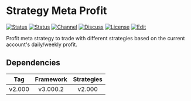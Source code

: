 # Strategy Meta Profit

[![Status][gha-image-check-master]][gha-link-check-master]
[![Status][gha-image-compile-master]][gha-link-compile-master]
[![Channel][tg-channel-image]][tg-channel-link]
[![Discuss][gh-discuss-badge]][gh-discuss-link]
[![License][license-image]][license-link]
[![Edit][gh-edit-badge]][gh-edit-link]

Profit meta strategy to trade with different strategies
based on the current account's daily/weekly profit.

## Dependencies

| Tag      | Framework | Strategies |
|:--------:|:---------:|:----------:|
| v2.000   | v3.000.2  | v2.000     |

<!-- Named links -->

[gh-discuss-badge]: https://img.shields.io/badge/Discussions-Q&A-blue.svg?logo=github
[gh-discuss-link]: https://github.com/EA31337/EA31337-Strategies/discussions

[gh-edit-badge]: https://img.shields.io/badge/GitHub-edit-purple.svg?logo=github
[gh-edit-link]: https://github.dev/EA31337/Strategy-Meta_Profit

[gha-link-check-master]: https://github.com/EA31337/Strategy-Meta_Profit/actions?query=workflow:Check+branch%3Amaster
[gha-image-check-master]: https://github.com/EA31337/Strategy-Meta_Profit/workflows/Check/badge.svg?branch=master
[gha-link-compile-master]: https://github.com/EA31337/Strategy-Meta_Profit/actions?query=workflow:Compile+branch%3Amaster
[gha-image-compile-master]: https://github.com/EA31337/Strategy-Meta_Profit/workflows/Compile/badge.svg?branch=master

[tg-channel-image]: https://img.shields.io/badge/Telegram-join-0088CC.svg?logo=telegram
[tg-channel-link]: https://t.me/EA31337

[license-image]: https://img.shields.io/github/license/EA31337/EA31337-Strategies.svg
[license-link]: https://tldrlegal.com/license/gnu-general-public-license-v3-(gpl-3)
